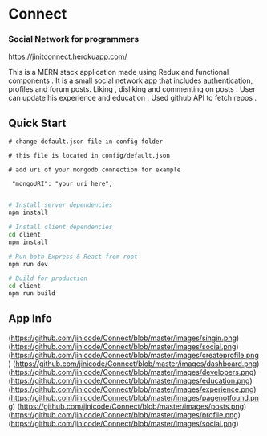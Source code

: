 # Connect

### Social Network for programmers

https://jinitconnect.herokuapp.com/

This is a MERN stack application made using Redux and functional components . It is a small social network app that includes authentication, profiles and forum posts.
Liking , disliking and commenting on posts . User can update his experience and education .
Used github API to fetch repos .

## Quick Start

```
# change default.json file in config folder

# this file is located in config/default.json

# add uri of your mongodb connection for example

 "mongoURI": "your uri here",
 
```

```bash
# Install server dependencies
npm install

# Install client dependencies
cd client
npm install

# Run both Express & React from root
npm run dev

# Build for production
cd client
npm run build
```

## App Info
(https://github.com/jinicode/Connect/blob/master/images/singin.png)
(https://github.com/jinicode/Connect/blob/master/images/social.png)
(https://github.com/jinicode/Connect/blob/master/images/createprofile.png)
(https://github.com/jinicode/Connect/blob/master/images/dashboard.png)
(https://github.com/jinicode/Connect/blob/master/images/developers.png)
(https://github.com/jinicode/Connect/blob/master/images/education.png)
(https://github.com/jinicode/Connect/blob/master/images/experience.png)
(https://github.com/jinicode/Connect/blob/master/images/pagenotfound.png)
(https://github.com/jinicode/Connect/blob/master/images/posts.png)
(https://github.com/jinicode/Connect/blob/master/images/profile.png)
(https://github.com/jinicode/Connect/blob/master/images/social.png)

